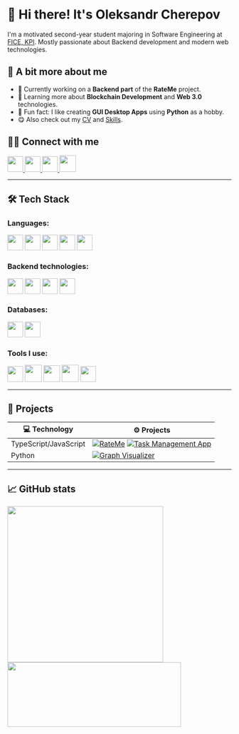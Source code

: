 # 👋 Hi there! It's Oleksandr Cherepov

I'm a motivated second-year student majoring in Software Engineering at [FICE, KPI](https://kpi.ua/en/fiot).
Mostly passionate about Backend development and modern web technologies.

## 👀 A bit more about me

- 🧱 Currently working on a **Backend part** of the **RateMe** project.
- 🔧 Learning more about **Blockchain Development** and **Web 3.0** technologies.
- 🧪 Fun fact: I like creating **GUI Desktop Apps** using **Python** as a hobby.
- 😋 Also check out my [CV](https://drive.google.com/file/d/1Anpu46Bq2aRSu_gMFZ4gKdwR_vc_DvCL/view?usp=sharing) and [Skills](https://github.com/showemeowkx/SelfAssessment).

## 🙋‍♂️ Connect with me

<a href="https://www.linkedin.com/in/showemeowkx/">
  <img src="https://upload.wikimedia.org/wikipedia/commons/thumb/8/81/LinkedIn_icon.svg/1024px-LinkedIn_icon.svg.png" width="35"/>
</a> <a href="https://www.instagram.com/everybodydiesinthisplace/?utm_source=ig_web_button_share_sheet">
  <img src="https://upload.wikimedia.org/wikipedia/commons/thumb/e/e7/Instagram_logo_2016.svg/2048px-Instagram_logo_2016.svg.png" width="35"/>
</a> <a href="https://t.me/showemeoeoeoeoeoeowkx">
  <img src="https://cdn.iconscout.com/icon/free/png-256/free-telegram-logo-icon-download-in-svg-png-gif-file-formats--social-media-pack-logos-icons-5314546.png?f=webp&w=256" width="35"/>
</a> <a href="mailto:sashacherepov55@gmail.com">
  <img src="https://cdn-icons-png.freepik.com/256/888/888853.png" width="37"/>
</a>

---

## 🛠️ Tech Stack

### Languages:

<img src="https://cdn.jsdelivr.net/gh/devicons/devicon/icons/javascript/javascript-original.svg" height="35" /> <img src="https://cdn.worldvectorlogo.com/logos/typescript.svg" height="35" /> <img src="https://cdn.iconscout.com/icon/free/png-256/free-python-logo-icon-download-in-svg-png-gif-file-formats--technology-social-media-vol-5-pack-logos-icons-2945099.png?f=webp&w=256" height="35" /> <img src="https://upload.wikimedia.org/wikipedia/commons/1/19/C_Logo.png" height="35" /> <img src="https://upload.wikimedia.org/wikipedia/commons/thumb/1/18/ISO_C%2B%2B_Logo.svg/683px-ISO_C%2B%2B_Logo.svg.png" height="35" />

### Backend technologies:

<img src="https://static-00.iconduck.com/assets.00/node-js-icon-1817x2048-g8tzf91e.png" height="35" /> <img src="https://upload.wikimedia.org/wikipedia/commons/a/a8/NestJS.svg" height="35" /> <img src="https://www.cdnlogo.com/logos/f/59/fastapi.svg" height="35" /> <img src="https://static-00.iconduck.com/assets.00/flask-icon-1594x2048-84mjydzf.png" height="35"/>

### Databases:

<img src="https://upload.wikimedia.org/wikipedia/commons/thumb/2/29/Postgresql_elephant.svg/1985px-Postgresql_elephant.svg.png" height="35" /> <img src="https://upload.wikimedia.org/wikipedia/commons/thumb/9/97/Sqlite-square-icon.svg/1024px-Sqlite-square-icon.svg.png" height="35" />

### Tools I use:

<img src="https://upload.wikimedia.org/wikipedia/commons/thumb/9/9a/Visual_Studio_Code_1.35_icon.svg/2048px-Visual_Studio_Code_1.35_icon.svg.png" height="35" /> <img src="https://static-00.iconduck.com/assets.00/pgadmin-icon-2048x2048-rxk8ydpt.png" height="38" /> <img src="https://images.icon-icons.com/3053/PNG/512/postman_macos_bigsur_icon_189815.png" height="37" /> <img src="https://cdn4.iconfinder.com/data/icons/logos-and-brands/512/97_Docker_logo_logos-512.png" height="38" /> <img src="https://upload.wikimedia.org/wikipedia/commons/thumb/3/3f/Git_icon.svg/2048px-Git_icon.svg.png" height="35" />

---

## 🚀 Projects

| 💻 Technology         | ⚙️ Projects                                                                                                                                                                                                                                                                                                  |
| --------------------- | ------------------------------------------------------------------------------------------------------------------------------------------------------------------------------------------------------------------------------------------------------------------------------------------------------------ |
| TypeScript/JavaScript | [![RateMe](https://img.shields.io/badge/-RateMe-000?logo=github&logoColor=white&style=flat)](https://github.com/showemeowkx/RateMe) [![Task Management App](https://img.shields.io/badge/-TaskManagementApp-000?logo=github&logoColor=white&style=flat)](https://github.com/showemeowkx/Task-Management-App) |
| Python                | [![Graph Visualizer](https://img.shields.io/badge/-GraphVisualizer-000?logo=github&logoColor=white&style=flat)](https://github.com/showemeowkx/Graph-visualizer)                                                                                                                                             |

---

## 📈 GitHub stats

<p>
  <img src="https://github-readme-stats.vercel.app/api?username=showemeowkx&show_icons=true&theme=default" width="350"/>
  <img src="https://streak-stats.demolab.com/?user=showemeowkx&theme=default" width="390" height="145"/>
</p>
